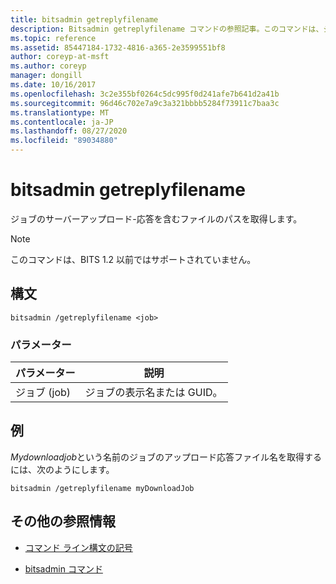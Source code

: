 ```yaml
---
title: bitsadmin getreplyfilename
description: Bitsadmin getreplyfilename コマンドの参照記事。このコマンドは、ジョブのサーバーアップロード応答を含むファイルのパスを取得します。
ms.topic: reference
ms.assetid: 85447184-1732-4816-a365-2e3599551bf8
author: coreyp-at-msft
ms.author: coreyp
manager: dongill
ms.date: 10/16/2017
ms.openlocfilehash: 3c2e355bf0264c5dc995f0d241afe7b641d2a41b
ms.sourcegitcommit: 96d46c702e7a9c3a321bbbb5284f73911c7baa3c
ms.translationtype: MT
ms.contentlocale: ja-JP
ms.lasthandoff: 08/27/2020
ms.locfileid: "89034880"
---
```

# <a name="bitsadmin-getreplyfilename"></a>bitsadmin getreplyfilename

ジョブのサーバーアップロード-応答を含むファイルのパスを取得します。

> [!NOTE]
> このコマンドは、BITS 1.2 以前ではサポートされていません。

## <a name="syntax"></a>構文

```
bitsadmin /getreplyfilename <job>
```

### <a name="parameters"></a>パラメーター

| パラメーター | 説明 |
| -------------- | -------------- |
| ジョブ (job) | ジョブの表示名または GUID。 |

## <a name="examples"></a>例

*Mydownloadjob*という名前のジョブのアップロード応答ファイル名を取得するには、次のようにします。

```
bitsadmin /getreplyfilename myDownloadJob
```

## <a name="additional-references"></a>その他の参照情報

- [コマンド ライン構文の記号](command-line-syntax-key.md)

- [bitsadmin コマンド](bitsadmin.md)
